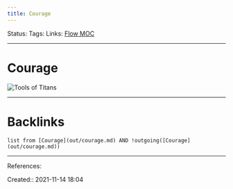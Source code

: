 ```yaml
---
title: Courage
---
```

Status: 
Tags: 
Links: [Flow MOC](out/flow-moc.md)
___
# Courage
![Tools of Titans](out/kindle-highlights/tools-of-titans.md#^tln57f)
___
# Backlinks
```dataview
list from [Courage](out/courage.md) AND !outgoing([Courage](out/courage.md))
```
___
References:

Created:: 2021-11-14 18:04